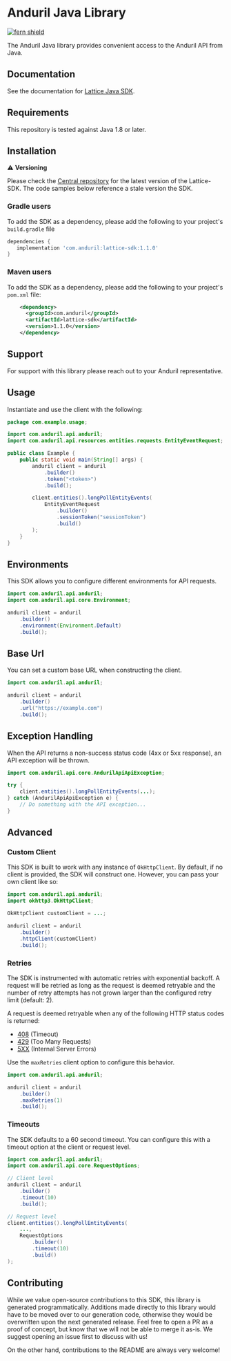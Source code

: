 # Anduril Java Library

[![fern shield](https://img.shields.io/badge/%F0%9F%8C%BF-Built%20with%20Fern-brightgreen)](https://buildwithfern.com?utm_source=github&utm_medium=github&utm_campaign=readme&utm_source=https%3A%2F%2Fgithub.com%2Fanduril%2Flattice-sdk-java)

The Anduril Java library provides convenient access to the Anduril API from Java.

## Documentation

See the documentation for [Lattice Java SDK](https://docs.anduril.com/guide/sdks/java).

## Requirements

This repository is tested against Java 1.8 or later. 

## Installation

⚠️ **Versioning**

Please check the [Central repository](https://central.sonatype.com/artifact/com.anduril/lattice-sdk) for the latest version of the Lattice-SDK. The code samples below reference a stale version the SDK.

### Gradle users

To add the SDK as a dependency, please add the following to your project's `build.gradle` file

```gradle
dependencies {
   implementation 'com.anduril:lattice-sdk:1.1.0'
}
```

### Maven users

To add the SDK as a dependency, please add the following to your project's `pom.xml` file:

```xml
    <dependency>
      <groupId>com.anduril</groupId>
      <artifactId>lattice-sdk</artifactId>
      <version>1.1.0</version>
    </dependency>
```
## Support

For support with this library please reach out to your Anduril representative.

## Usage

Instantiate and use the client with the following:

```java
package com.example.usage;

import com.anduril.api.anduril;
import com.anduril.api.resources.entities.requests.EntityEventRequest;

public class Example {
    public static void main(String[] args) {
        anduril client = anduril
            .builder()
            .token("<token>")
            .build();

        client.entities().longPollEntityEvents(
            EntityEventRequest
                .builder()
                .sessionToken("sessionToken")
                .build()
        );
    }
}
```

## Environments

This SDK allows you to configure different environments for API requests.

```java
import com.anduril.api.anduril;
import com.anduril.api.core.Environment;

anduril client = anduril
    .builder()
    .environment(Environment.Default)
    .build();
```

## Base Url

You can set a custom base URL when constructing the client.

```java
import com.anduril.api.anduril;

anduril client = anduril
    .builder()
    .url("https://example.com")
    .build();
```

## Exception Handling

When the API returns a non-success status code (4xx or 5xx response), an API exception will be thrown.

```java
import com.anduril.api.core.AndurilApiApiException;

try {
    client.entities().longPollEntityEvents(...);
} catch (AndurilApiApiException e) {
    // Do something with the API exception...
}
```

## Advanced

### Custom Client

This SDK is built to work with any instance of `OkHttpClient`. By default, if no client is provided, the SDK will construct one. 
However, you can pass your own client like so:

```java
import com.anduril.api.anduril;
import okhttp3.OkHttpClient;

OkHttpClient customClient = ...;

anduril client = anduril
    .builder()
    .httpClient(customClient)
    .build();
```

### Retries

The SDK is instrumented with automatic retries with exponential backoff. A request will be retried as long
as the request is deemed retryable and the number of retry attempts has not grown larger than the configured
retry limit (default: 2).

A request is deemed retryable when any of the following HTTP status codes is returned:

- [408](https://developer.mozilla.org/en-US/docs/Web/HTTP/Status/408) (Timeout)
- [429](https://developer.mozilla.org/en-US/docs/Web/HTTP/Status/429) (Too Many Requests)
- [5XX](https://developer.mozilla.org/en-US/docs/Web/HTTP/Status/500) (Internal Server Errors)

Use the `maxRetries` client option to configure this behavior.

```java
import com.anduril.api.anduril;

anduril client = anduril
    .builder()
    .maxRetries(1)
    .build();
```

### Timeouts

The SDK defaults to a 60 second timeout. You can configure this with a timeout option at the client or request level.

```java
import com.anduril.api.anduril;
import com.anduril.api.core.RequestOptions;

// Client level
anduril client = anduril
    .builder()
    .timeout(10)
    .build();

// Request level
client.entities().longPollEntityEvents(
    ...,
    RequestOptions
        .builder()
        .timeout(10)
        .build()
);
```

## Contributing

While we value open-source contributions to this SDK, this library is generated programmatically.
Additions made directly to this library would have to be moved over to our generation code,
otherwise they would be overwritten upon the next generated release. Feel free to open a PR as
a proof of concept, but know that we will not be able to merge it as-is. We suggest opening
an issue first to discuss with us!

On the other hand, contributions to the README are always very welcome!